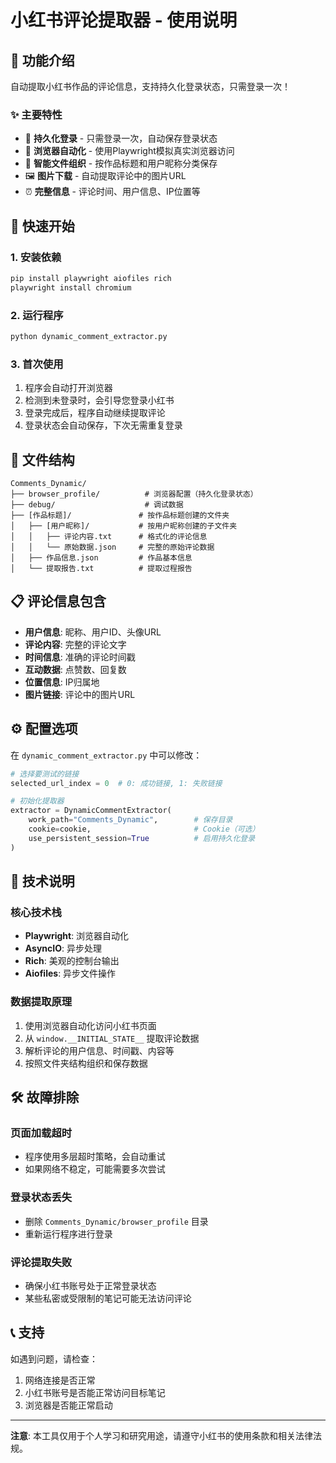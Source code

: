 # 小红书评论提取器 - 使用说明

## 🎯 功能介绍

自动提取小红书作品的评论信息，支持持久化登录状态，只需登录一次！

### ✨ 主要特性

- 🔐 **持久化登录** - 只需登录一次，自动保存登录状态
- 🤖 **浏览器自动化** - 使用Playwright模拟真实浏览器访问
- 📁 **智能文件组织** - 按作品标题和用户昵称分类保存
- 🖼️ **图片下载** - 自动提取评论中的图片URL
- ⏰ **完整信息** - 评论时间、用户信息、IP位置等

## 🚀 快速开始

### 1. 安装依赖

```bash
pip install playwright aiofiles rich
playwright install chromium
```

### 2. 运行程序

```bash
python dynamic_comment_extractor.py
```

### 3. 首次使用

1. 程序会自动打开浏览器
2. 检测到未登录时，会引导您登录小红书
3. 登录完成后，程序自动继续提取评论
4. 登录状态会自动保存，下次无需重复登录

## 📂 文件结构

```
Comments_Dynamic/
├── browser_profile/          # 浏览器配置（持久化登录状态）
├── debug/                    # 调试数据
├── [作品标题]/               # 按作品标题创建的文件夹
│   ├── [用户昵称]/           # 按用户昵称创建的子文件夹
│   │   ├── 评论内容.txt      # 格式化的评论信息
│   │   └── 原始数据.json     # 完整的原始评论数据
│   ├── 作品信息.json         # 作品基本信息
│   └── 提取报告.txt          # 提取过程报告
```

## 📋 评论信息包含

- **用户信息**: 昵称、用户ID、头像URL
- **评论内容**: 完整的评论文字
- **时间信息**: 准确的评论时间戳
- **互动数据**: 点赞数、回复数
- **位置信息**: IP归属地
- **图片链接**: 评论中的图片URL

## ⚙️ 配置选项

在 `dynamic_comment_extractor.py` 中可以修改：

```python
# 选择要测试的链接
selected_url_index = 0  # 0: 成功链接, 1: 失败链接

# 初始化提取器
extractor = DynamicCommentExtractor(
    work_path="Comments_Dynamic",        # 保存目录
    cookie=cookie,                       # Cookie（可选）
    use_persistent_session=True          # 启用持久化登录
)
```

## 🔧 技术说明

### 核心技术栈
- **Playwright**: 浏览器自动化
- **AsyncIO**: 异步处理
- **Rich**: 美观的控制台输出
- **Aiofiles**: 异步文件操作

### 数据提取原理
1. 使用浏览器自动化访问小红书页面
2. 从 `window.__INITIAL_STATE__` 提取评论数据
3. 解析评论的用户信息、时间戳、内容等
4. 按照文件夹结构组织和保存数据

## 🛠️ 故障排除

### 页面加载超时
- 程序使用多层超时策略，会自动重试
- 如果网络不稳定，可能需要多次尝试

### 登录状态丢失
- 删除 `Comments_Dynamic/browser_profile` 目录
- 重新运行程序进行登录

### 评论提取失败
- 确保小红书账号处于正常登录状态
- 某些私密或受限制的笔记可能无法访问评论

## 📞 支持

如遇到问题，请检查：
1. 网络连接是否正常
2. 小红书账号是否能正常访问目标笔记
3. 浏览器是否能正常启动

---

**注意**: 本工具仅用于个人学习和研究用途，请遵守小红书的使用条款和相关法律法规。